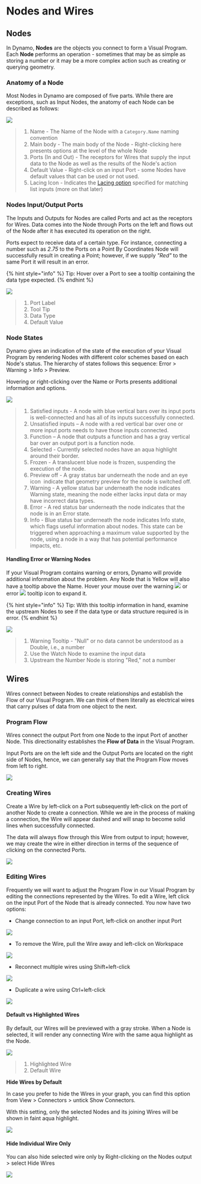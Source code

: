 # Nodes and Wires

## Nodes

In Dynamo, **Nodes** are the objects you connect to form a Visual Program. Each **Node** performs an operation - sometimes that may be as simple as storing a number or it may be a more complex action such as creating or querying geometry.

### Anatomy of a Node

Most Nodes in Dynamo are composed of five parts. While there are exceptions, such as Input Nodes, the anatomy of each Node can be described as follows:

![](images/nodesandwires-nodesanatomy.jpg)

> 1. Name - The Name of the Node with a `Category.Name` naming convention
> 2. Main body - The main body of the Node - Right-clicking here presents options at the level of the whole Node
> 3. Ports (In and Out) - The receptors for Wires that supply the input data to the Node as well as the results of the Node's action
> 4. Default Value - Right-click on an input Port - some Nodes have default values that can be used or not used.
> 5. Lacing Icon - Indicates the [Lacing option](../5\_essential\_nodes\_and\_concepts/5-4\_designing-with-lists/1-whats-a-list.md#lacing) specified for matching list inputs (more on that later)

### Nodes Input/Output Ports

The Inputs and Outputs for Nodes are called Ports and act as the receptors for Wires. Data comes into the Node through Ports on the left and flows out of the Node after it has executed its operation on the right.

Ports expect to receive data of a certain type. For instance, connecting a number such as _2.75_ to the Ports on a Point By Coordinates Node will successfully result in creating a Point; however, if we supply _"Red"_ to the same Port it will result in an error.

{% hint style="info" %}
Tip: Hover over a Port to see a tooltip containing the data type expected.
{% endhint %}

![](images/nodesandwires-nodesinputandtooltip.jpg)

> 1. Port Label
> 2. Tool Tip
> 3. Data Type
> 4. Default Value

### Node States

Dynamo gives an indication of the state of the execution of your Visual Program by rendering Nodes with different color schemes based on each Node's status. The hierarchy of states follows this sequence: Error > Warning > Info > Preview.

Hovering or right-clicking over the Name or Ports presents additional information and options.

![](../.gitbook/assets/nodesandwires-nodestates.png)

> 1. Satisfied inputs - A node with blue vertical bars over its input ports is well-connected and has all of its inputs successfully connected.
> 2. Unsatisfied inputs – A node with a red vertical bar over one or more input ports needs to have those inputs connected.
> 3. Function – A node that outputs a function and has a gray vertical bar over an output port is a function node.
> 4. Selected - Currently selected nodes have an aqua highlight around their border.
> 5. Frozen - A translucent blue node is frozen, suspending the execution of the node.
> 6. Preview off - A gray status bar underneath the node and an eye icon <img src="images/nodesandwires-previewoff.jpg" alt="" data-size="line"> indicate that geometry preview for the node is switched off.
> 7. Warning - A yellow status bar underneath the node indicates Warning state, meaning the node either lacks input data or may have incorrect data types.
> 8. Error - A red status bar underneath the node indicates that the node is in an Error state.
> 9. Info - Blue status bar underneath the node indicates Info state, which flags useful information about nodes. This state can be triggered when approaching a maximum value supported by the node, using a node in a way that has potential performance impacts, etc.

#### Handling Error or Warning Nodes

If your Visual Program contains warning or errors, Dynamo will provide additional information about the problem. Any Node that is Yellow will also have a tooltip above the Name. Hover your mouse over the warning ![](images/nodesandwires-nodewarningicon.png) or error ![](images/nodesandwires-nodeerroricon.png) tooltip icon to expand it.

{% hint style="info" %}
Tip: With this tooltip information in hand, examine the upstream Nodes to see if the data type or data structure required is in error.
{% endhint %}

![](images/nodesandwires-nodeswithwarningtooltip.jpg)

> 1. Warning Tooltip - "Null" or no data cannot be understood as a Double, i.e., a number
> 2. Use the Watch Node to examine the input data
> 3. Upstream the Number Node is storing "Red," not a number

## Wires

Wires connect between Nodes to create relationships and establish the Flow of our Visual Program. We can think of them literally as electrical wires that carry pulses of data from one object to the next.

### Program Flow <a href="#program-flow" id="program-flow"></a>

Wires connect the output Port from one Node to the input Port of another Node. This directionality establishes the **Flow of Data** in the Visual Program.

Input Ports are on the left side and the Output Ports are located on the right side of Nodes, hence, we can generally say that the Program Flow moves from left to right.

![](images/nodesandwires-flowofdata.jpg)

### Creating Wires <a href="#creating-wires" id="creating-wires"></a>

Create a Wire by left-click on a Port subsequently left-click on the port of another Node to create a connection. While we are in the process of making a connection, the Wire will appear dashed and will snap to become solid lines when successfully connected.

The data will always flow through this Wire from output to input; however, we may create the wire in either direction in terms of the sequence of clicking on the connected Ports.

![](images/nodesandwires-creatingawire.gif)

### Editing Wires <a href="#editing-wires" id="editing-wires"></a>

Frequently we will want to adjust the Program Flow in our Visual Program by editing the connections represented by the Wires. To edit a Wire, left click on the input Port of the Node that is already connected. You now have two options:

* Change connection to an input Port, left-click on another input Port

![](images/nodesandwires-editwirechangeport(2).gif)

* To remove the Wire, pull the Wire away and left-click on Workspace

![](images/nodesandwires-editwiresremove.gif)

* Reconnect multiple wires using Shift+left-click

![](images/nodesandwires-editmultiports.gif)

* Duplicate a wire using Ctrl+left-click

![](images/nodesandwires-duplicatewire.gif)

#### Default vs Highlighted Wires <a href="#wire-previews" id="wire-previews"></a>

By default, our Wires will be previewed with a gray stroke. When a Node is selected, it will render any connecting Wire with the same aqua highlight as the Node.

![](images/nodesandwires-defaultvshighlightedwires.jpg)

> 1. Highlighted Wire
> 2. Default Wire

**Hide Wires by Default**

In case you prefer to hide the Wires in your graph, you can find this option from View > Connectors > untick Show Connectors.

With this setting, only the selected Nodes and its joining Wires will be shown in faint aqua highlight.

![](images/nodesandwires-hidewiressetting(1).gif)

#### Hide Individual Wire Only

You can also hide selected wire only by Right-clicking on the Nodes output > select Hide Wires

![](images/nodesandwires-hideselectedwire.gif)
